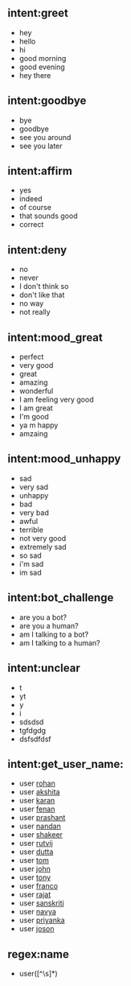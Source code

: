 ## intent:greet
- hey
- hello
- hi
- good morning
- good evening
- hey there

## intent:goodbye
- bye
- goodbye
- see you around
- see you later

## intent:affirm
- yes
- indeed
- of course
- that sounds good
- correct

## intent:deny
- no
- never
- I don't think so
- don't like that
- no way
- not really

## intent:mood_great
- perfect
- very good
- great
- amazing
- wonderful
- I am feeling very good
- I am great
- I'm good
- ya m happy
- amzaing

## intent:mood_unhappy
- sad
- very sad
- unhappy
- bad
- very bad
- awful
- terrible
- not very good
- extremely sad
- so sad
- i'm sad
- im sad

## intent:bot_challenge
- are you a bot?
- are you a human?
- am I talking to a bot?
- am I talking to a human?

## intent:unclear
- t
- yt
- y
- i
- sdsdsd
- tgfdgdg
- dsfsdfdsf

## intent:get_user_name:
- user [rohan](name)
- user [akshita](name)
- user [karan](name)
- user [fenan](name)
- user [prashant](name)
- user [nandan](name)
- user [shakeer](name)
- user [rutvij](name)
- user [dutta](name)
- user [tom](name)
- user [john](name)
- user [tony](name)
- user [franco](name)
- user [rajat](name)
- user [sanskriti](name)
- user [navya](name)
- user [priyanka](name)
- user [joson](name)

## regex:name
- user([^\\s]*)
